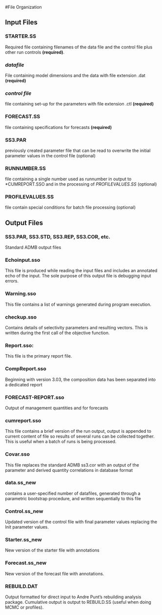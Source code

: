 #File Organization

## Input Files

### STARTER.SS
Required file containing filenames of the data file and the control file plus other run controls **(required)**.

### *datafile*
File containing model dimensions and the data with file extension .dat **(required)**

### *control file*
file containing set-up for the parameters with file extension .ctl **(required)**

### FORECAST.SS
file containing specifications for forecasts **(required)**

### SS3.PAR
previously created parameter file that can be read to overwrite the initial parameter values in the control file (optional)

### RUNNUMBER.SS
file containing a single number used as runnumber in output to *CUMREPORT.SSO and in the processing of *PROFILEVALUES.SS* (optional)

### PROFILEVALUES.SS  
file contain special conditions for batch file processing (optional)  

## Output Files
### SS3.PAR, SS3.STD, SS3.REP, SS3.COR, etc.
Standard ADMB output files

### Echoinput.sso
This file is produced while reading the input files and includes an annotated echo of the input.  The sole purpose of this output file is debugging input errors.

### Warning.sso
This file contains a list of warnings generated during program execution.

### checkup.sso
Contains details of selectivity parameters and resulting vectors.  This is written during the first call of the objective function.

### Report.sso:  
This file is the primary report file.

### CompReport.sso
Beginning with version 3.03, the composition data has been separated into a dedicated report

### FORECAST-REPORT.sso
Output of management quantities and for forecasts

### cumreport.sso  
This file contains a brief version of the run output, output is appended to current content of file so results of several runs can be collected together.  This is useful when a batch of runs is being processed.

### Covar.sso  
This file replaces the standard ADMB ss3.cor with an output of the parameter and derived quantity correlations in database format

### data.ss_new
contains a user-specified number of datafiles, generated through a parametric bootstrap procedure, and written sequentially to this file

### Control.ss_new
Updated version of the control file with final parameter values replacing the Init parameter values.

### Starter.ss_new
New version of the starter file with annotations

### Forecast.ss_new
New version of the forecast file with annotations.

### REBUILD.DAT
Output formatted for direct input to Andre Punt’s rebuilding analysis package. Cumulative output is output to REBUILD.SS (useful when doing MCMC or profiles).
